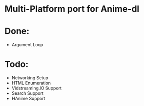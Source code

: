 # Multi-Platform port for Anime-dl

# Done:
  - Argument Loop

# Todo:
  - Networking Setup
  - HTML Enumeration
  - Vidstreaming.IO Support
  - Search Support
  - HAnime Support
